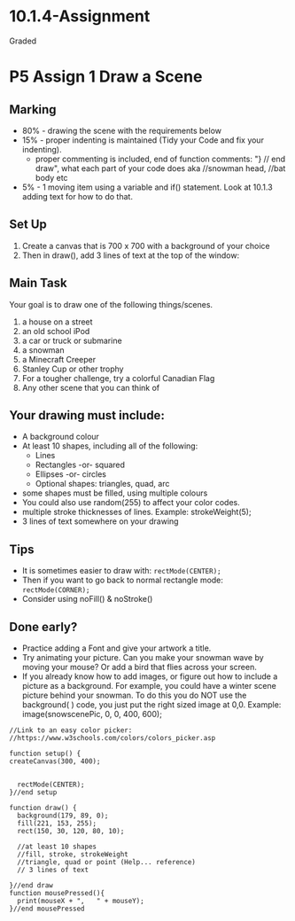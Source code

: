 # 10.1.4-Assignment
Graded
# P5 Assign 1 Draw a Scene

## Marking
- 80% - drawing the scene with the requirements below
- 15% - proper indenting is maintained (Tidy your Code and fix your indenting).
  - proper commenting is included, end of function comments: "} // end draw", what each part of your code does aka //snowman head, //bat body etc
- 5% - 1 moving item using a variable and if() statement. Look at 10.1.3 adding text for how to do that.  

## Set Up
1. Create a canvas that is 700 x 700 with a background of your choice
2. Then in draw(), add 3 lines of text at the top of the window:   



## Main Task
Your goal is to draw one of the following things/scenes.  
1. a house on a street
2. an old school iPod
3. a car or truck or submarine
4. a snowman
5. a Minecraft Creeper
6. Stanley Cup or other trophy
7. For a tougher challenge, try a colorful Canadian Flag
8. Any other scene that you can think of

## Your drawing must include:
- A background colour
- At least 10 shapes, including all of the following:
  - Lines
  - Rectangles -or- squared
  - Ellipses -or- circles
  - Optional shapes: triangles, quad, arc
 - some shapes must be filled, using multiple colours
 - You could also use random(255) to affect your color codes.
 - multiple stroke thicknesses of lines. Example:  strokeWeight(5);
 - 3 lines of text somewhere on your drawing

## Tips
- It is sometimes easier to draw with:  `rectMode(CENTER);`
- Then if you want to go back to normal rectangle mode:	`rectMode(CORNER);`
- Consider using noFill()  & noStroke()

## Done early?  
- Practice adding a Font and give your artwork a title.
- Try animating your picture.  Can you make your snowman wave by moving your mouse? Or add a bird that flies across your screen.
- If you already know how to add images, or figure out how to include a picture as a background.  For example, you could have a winter scene picture behind your snowman.  To do this you do NOT use the background( ) code, you just put the right sized image at 0,0.  Example: image(snowscenePic, 0, 0, 400, 600);

```
//Link to an easy color picker:
//https://www.w3schools.com/colors/colors_picker.asp

function setup() {
createCanvas(300, 400);


  rectMode(CENTER);
}//end setup

function draw() {
  background(179, 89, 0);
  fill(221, 153, 255);
  rect(150, 30, 120, 80, 10);
  
  //at least 10 shapes
  //fill, stroke, strokeWeight
  //triangle, quad or point (Help... reference)
  // 3 lines of text
  
}//end draw
function mousePressed(){
  print(mouseX + ",   " + mouseY);
}//end mousePressed

```
